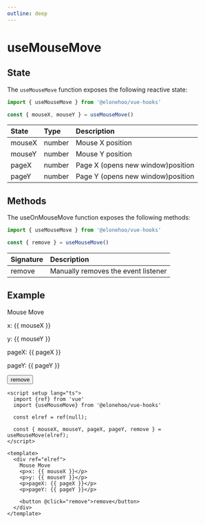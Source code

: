 ```yaml
---
outline: deep
---
```


<script setup lang="ts">
  import {ref} from 'vue'
  import {useMouseMove} from '@elonehoo/vue-hooks'

  const elref = ref(null);

  const { mouseX, mouseY, pageX, pageY, remove } = useMouseMove(elref);
</script>

# useMouseMove

## State

The `useMouseMove` function exposes the following reactive state:

```typescript
import { useMouseMove } from '@elonehoo/vue-hooks'

const { mouseX, mouseY } = useMouseMove()
```

| State | Type | Description |
| :------ | :---- | :----------- |
| mouseX | number | Mouse X position |
| mouseY | number | Mouse Y position |
| pageX | number | Page X (opens new window)position |
| pageY | number | Page Y (opens new window)position |

## Methods

The useOnMouseMove function exposes the following methods:

```typescript
import { useMouseMove } from '@elonehoo/vue-hooks'

const { remove } = useMouseMove()
```

| Signature | Description |
| :------ | :----------- |
| remove | Manually removes the event listener |

## Example

<div>
  Mouse Move
  <p>x: {{ mouseX }}</p>
  <p>y: {{ mouseY }}</p>
  <p>pageX: {{ pageX }}</p>
  <p>pageY: {{ pageY }}</p>
  <button @click="remove">remove</button>
</div>

```vue
<script setup lang="ts">
  import {ref} from 'vue'
  import {useMouseMove} from '@elonehoo/vue-hooks'

  const elref = ref(null);

  const { mouseX, mouseY, pageX, pageY, remove } = useMouseMove(elref);
</script>

<template>
  <div ref="elref">
    Mouse Move
    <p>x: {{ mouseX }}</p>
    <p>y: {{ mouseY }}</p>
    <p>pageX: {{ pageX }}</p>
    <p>pageY: {{ pageY }}</p>

    <button @click="remove">remove</button>
  </div>
</template>

```
